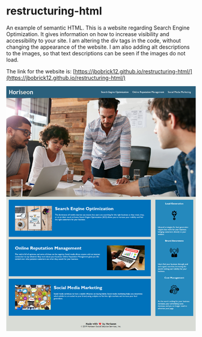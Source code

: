 # restructuring-html
An example of semantic HTML.
This is a website regarding Search Engine Optimization. It gives information on how to increase visibility and accessibility to your site.
I am altering the div tags in the code, without changing the appearance of the website. I am also adding alt descriptions to the images, so that text descriptions can be seen if the images do not load.

The link for the website is: [https://jbobrick12.github.io/restructuring-html/](https://jbobrick12.github.io/restructuring-html/)

![ScreenShot](assets/images/website-preview.png)

